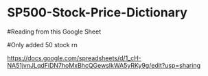 # SP500-Stock-Price-Dictionary

#Reading from this Google Sheet

#Only added 50 stock rn

https://docs.google.com/spreadsheets/d/1_cH-NA51jvnJLqdFiDN7hoMxBhcQGewsIkWA5yRKy9g/edit?usp=sharing
